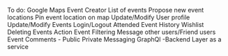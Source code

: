 To do:
Google Maps
Event Creator
List of events
Propose new event locations
Pin event location on map
Update/Modify User profile
Update/Modify Events
Login/Logout
Attended Event History
Wishlist
Deleting Events Action
Event Filtering
Message other users/Friend users
Event Comments - Public
Private Messaging
GraphQl -Backend Layer as a service
